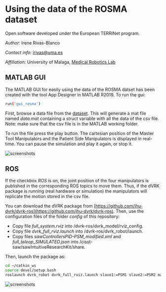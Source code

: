 # Using the data of the ROSMA dataset
Open software developed under the European TERRINet program.

*Author:* Irene Rivas-Blanco

*Contact info:* irivas@uma.es

*Affiliation:* University of Malaga, [Medical Robotics Lab](https://www.uma.es/medical-robotics/cms/base/ver/base/basecontent/75284/proyectos/)

## MATLAB GUI
The MATLAB GUI for easily using the data of the ROSMA datset has been created with the tool App Designer in MATLAB R2019. 
To run the gui:
```bash
run('gui_rosma')
```

First, browse a data file from the [dataset](https://zenodo.org/record/3932964#.XwTNX3UzakA). This will generate a mat file named *data.mat* containing a struct variable with all the data of the csv file. Note: make sure that the csv file is in the MATLAB working folder.

To run the file press the play button. The cartesian position of the Master Tool Manipulators and the Patient Side Manipulators is displayed in real-time. You can pause the simulation and play it again, or stop it. 

![screenshots](https://github.com/SurgicalRoboticsUMA/dataPaper/blob/master/gui.png)

## ROS
If the checkbox *ROS* is on, the joint position of the four manipulators is published in the corresponding ROS topics to move them. Thus, if the dVRK package is running (real hardware or simulation) the manipulators will replicate the motion stored in the csv file. 

You can download the dVRK package from [https://github.com/jhu-dvrk/dvrk-ros](https://github.com/jhu-dvrk/dvrk-ros). Then, use the configuration files of the folder *config* of this repository:
- Copy file *full_system.rviz* into /dvrk-ros/dvrk_model/rviz_config.
- Copy file *dvrk_full_rviz.launch* into /dvrk-ros/dvrk_robot/launch.
- Copy files *sawControllersPID-PSM_modified.xml* and *full_teleop_SIMULATED.json* into /cisst-saw/sawIntuitiveResearchKit/share.

Then, launch the package as:

```bash
cd ~/catkin_ws
source devel/setup.bash
roslaunch dvrk_robot dvrk_full_rviz.launch slave1:=PSM1 slave2:=PSM2 master1:=MTMR master2:=MTML config:=<catkin_ws path>/src/cisst-saw/sawIntuitiveResearchKit/share/full_teleop_modified_SIMULATED.json
```

![screenshots](https://github.com/SurgicalRoboticsUMA/dataPaper/blob/master/rviz.png)

